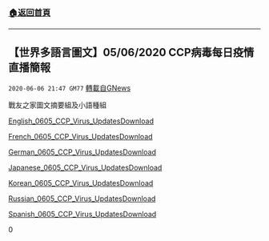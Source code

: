 ###  [:house:返回首頁](https://github.com/ourhimalayas/txt)
---

## 【世界多語言圖文】05/06/2020 CCP病毒每日疫情直播簡報
`2020-06-06 21:47 GM77` [轉載自GNews](https://gnews.org/zh-hant/225120/)

戰友之家圖文摘要組及小語種組

[English\_0605\_CCP\_Virus\_Updates](https://s3.amazonaws.com/gnews-media-offload/wp-content/uploads/2020/06/06213824/English_0605_CCP_Virus_Updates.pdf)[Download](https://s3.amazonaws.com/gnews-media-offload/wp-content/uploads/2020/06/06213824/English_0605_CCP_Virus_Updates.pdf)

[French\_0605\_CCP\_Virus\_Updates](https://s3.amazonaws.com/gnews-media-offload/wp-content/uploads/2020/06/06213830/French_0605_CCP_Virus_Updates.pdf)[Download](https://s3.amazonaws.com/gnews-media-offload/wp-content/uploads/2020/06/06213830/French_0605_CCP_Virus_Updates.pdf)

[German\_0605\_CCP\_Virus\_Updates](https://s3.amazonaws.com/gnews-media-offload/wp-content/uploads/2020/06/06213836/German_0605_CCP_Virus_Updates.pdf)[Download](https://s3.amazonaws.com/gnews-media-offload/wp-content/uploads/2020/06/06213836/German_0605_CCP_Virus_Updates.pdf)

[Japanese\_0605\_CCP\_Virus\_Updates](https://s3.amazonaws.com/gnews-media-offload/wp-content/uploads/2020/06/06213843/Japanese_0605_CCP_Virus_Updates.pdf)[Download](https://s3.amazonaws.com/gnews-media-offload/wp-content/uploads/2020/06/06213843/Japanese_0605_CCP_Virus_Updates.pdf)

[Korean\_0605\_CCP\_Virus\_Updates](https://s3.amazonaws.com/gnews-media-offload/wp-content/uploads/2020/06/06213848/Korean_0605_CCP_Virus_Updates.pdf)[Download](https://s3.amazonaws.com/gnews-media-offload/wp-content/uploads/2020/06/06213848/Korean_0605_CCP_Virus_Updates.pdf)

[Russian\_0605\_CCP\_Virus\_Updates](https://s3.amazonaws.com/gnews-media-offload/wp-content/uploads/2020/06/06213855/Russian_0605_CCP_Virus_Updates.pdf)[Download](https://s3.amazonaws.com/gnews-media-offload/wp-content/uploads/2020/06/06213855/Russian_0605_CCP_Virus_Updates.pdf)

[Spanish\_0605\_CCP\_Virus\_Updates](https://s3.amazonaws.com/gnews-media-offload/wp-content/uploads/2020/06/06213900/Spanish_0605_CCP_Virus_Updates.pdf)[Download](https://s3.amazonaws.com/gnews-media-offload/wp-content/uploads/2020/06/06213900/Spanish_0605_CCP_Virus_Updates.pdf)

0
